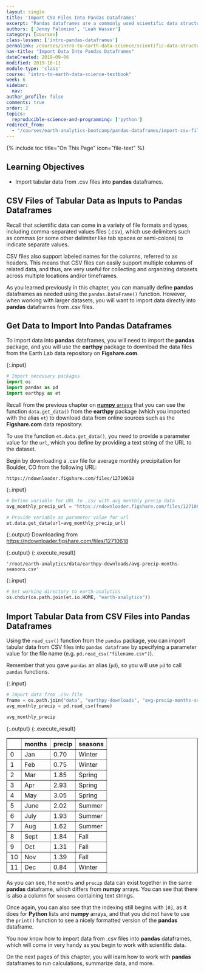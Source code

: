 ```yaml
---
layout: single
title: 'Import CSV Files Into Pandas Dataframes'
excerpt: "Pandas dataframes are a commonly used scientific data structure in Python that store tabular data using rows and columns with headers. Learn how to import text data from .csv files into numpy arrays."
authors: ['Jenny Palomino', 'Leah Wasser']
category: [courses]
class-lesson: ['intro-pandas-dataframes']
permalink: /courses/intro-to-earth-data-science/scientific-data-structures-python/pandas-dataframes/import-csv-files-pandas-dataframes/
nav-title: "Import Data Into Pandas Dataframes"
dateCreated: 2019-09-06
modified: 2019-10-11
module-type: 'class'
course: "intro-to-earth-data-science-textbook"
week: 6
sidebar:
  nav:
author_profile: false
comments: true
order: 2
topics:
  reproducible-science-and-programming: ['python']
redirect_from:
  - "/courses/earth-analytics-bootcamp/pandas-dataframes/import-csv-files-pandas-dataframes/"
---
```

{% include toc title="On This Page" icon="file-text" %}

<div class='notice--success' markdown="1">

## <i class="fa fa-graduation-cap" aria-hidden="true"></i> Learning Objectives

* Import tabular data from .csv files into **pandas** dataframes. 

</div>


## CSV Files of Tabular Data as Inputs to Pandas Dataframes 

Recall that scientific data can come in a variety of file formats and types, including comma-separated values files (.csv), which use delimiters such as commas (or some other delimiter like tab spaces or semi-colons) to indicate separate values. 

CSV files also support labeled names for the columns, referred to as headers. This means that CSV files can easily support multiple columns of related data, and thus, are very useful for collecting and organizing datasets across multiple locations and/or timeframes. 

As you learned previously in this chapter, you can manually define **pandas** dataframes as needed using the `pandas.DataFrame()` function. However, when working with larger datasets, you will want to import data directly into **pandas** dataframes from .csv files. 


## Get Data to Import Into Pandas Dataframes
  
To import data into **pandas** dataframes, you will need to import the **pandas** package, and you will use the **earthpy** package to download the data files from the Earth Lab data repository on **Figshare.com**. 

{:.input}
```python
# Import necessary packages
import os
import pandas as pd
import earthpy as et
```

Recall from the previous chapter on <a href="{{ site.url }}/courses/intro-to-earth-data-science/scientific-data-structures-python/numpy-arrays/">**numpy** arrays</a> that you can use the function `data.get_data()` from the **earthpy** package (which you imported with the alias `et`) to download data from online sources such as the **Figshare.com** data repository. 

To use the function `et.data.get_data()`, you need to provide a parameter value for the `url`, which you define by providing a text string of the URL to the dataset.

Begin by downloading a .csv file for average monthly precipitation for Boulder, CO from the following URL: 

`https://ndownloader.figshare.com/files/12710618`

{:.input}
```python
# Define variable for URL to .csv with avg monthly precip data
avg_monthly_precip_url = "https://ndownloader.figshare.com/files/12710618"

# Provide variable as parameter value for url
et.data.get_data(url=avg_monthly_precip_url)
```

{:.output}
    Downloading from https://ndownloader.figshare.com/files/12710618



{:.output}
{:.execute_result}



    '/root/earth-analytics/data/earthpy-downloads/avg-precip-months-seasons.csv'





{:.input}
```python
# Set working directory to earth-analytics
os.chdir(os.path.join(et.io.HOME, "earth-analytics"))
```

## Import Tabular Data from CSV Files into Pandas Dataframes

Using the `read_csv()` function from the `pandas` package, you can import tabular data from CSV files into `pandas dataframe` by specifying a parameter value for the file name (e.g. `pd.read_csv("filename.csv")`). 

Remember that you gave `pandas` an alias (`pd`), so you will use `pd` to call `pandas` functions. 

{:.input}
```python
# Import data from .csv file
fname = os.path.join("data", "earthpy-downloads", "avg-precip-months-seasons.csv")
avg_monthly_precip = pd.read_csv(fname)

avg_monthly_precip
```

{:.output}
{:.execute_result}



<div>
<style scoped>
    .dataframe tbody tr th:only-of-type {
        vertical-align: middle;
    }

    .dataframe tbody tr th {
        vertical-align: top;
    }

    .dataframe thead th {
        text-align: right;
    }
</style>
<table border="1" class="dataframe">
  <thead>
    <tr style="text-align: right;">
      <th></th>
      <th>months</th>
      <th>precip</th>
      <th>seasons</th>
    </tr>
  </thead>
  <tbody>
    <tr>
      <td>0</td>
      <td>Jan</td>
      <td>0.70</td>
      <td>Winter</td>
    </tr>
    <tr>
      <td>1</td>
      <td>Feb</td>
      <td>0.75</td>
      <td>Winter</td>
    </tr>
    <tr>
      <td>2</td>
      <td>Mar</td>
      <td>1.85</td>
      <td>Spring</td>
    </tr>
    <tr>
      <td>3</td>
      <td>Apr</td>
      <td>2.93</td>
      <td>Spring</td>
    </tr>
    <tr>
      <td>4</td>
      <td>May</td>
      <td>3.05</td>
      <td>Spring</td>
    </tr>
    <tr>
      <td>5</td>
      <td>June</td>
      <td>2.02</td>
      <td>Summer</td>
    </tr>
    <tr>
      <td>6</td>
      <td>July</td>
      <td>1.93</td>
      <td>Summer</td>
    </tr>
    <tr>
      <td>7</td>
      <td>Aug</td>
      <td>1.62</td>
      <td>Summer</td>
    </tr>
    <tr>
      <td>8</td>
      <td>Sept</td>
      <td>1.84</td>
      <td>Fall</td>
    </tr>
    <tr>
      <td>9</td>
      <td>Oct</td>
      <td>1.31</td>
      <td>Fall</td>
    </tr>
    <tr>
      <td>10</td>
      <td>Nov</td>
      <td>1.39</td>
      <td>Fall</td>
    </tr>
    <tr>
      <td>11</td>
      <td>Dec</td>
      <td>0.84</td>
      <td>Winter</td>
    </tr>
  </tbody>
</table>
</div>





As you can see, the `months` and `precip` data can exist together in the same **pandas** dataframe, which differs from **numpy** arrays. You can see that there is also a column for `seasons` containing text strings. 

Once again, you can also see that the indexing still begins with `[0]`, as it does for **Python** lists and **numpy** arrays, and that you did not have to use the `print()` function to see a nicely formatted version of the **pandas** dataframe. 

You now know how to import data from .csv files into **pandas** dataframes, which will come in very handy as you begin to work with scientific data. 

On the next pages of this chapter, you will learn how to work with **pandas** dataframes to run calculations, summarize data, and more. 
